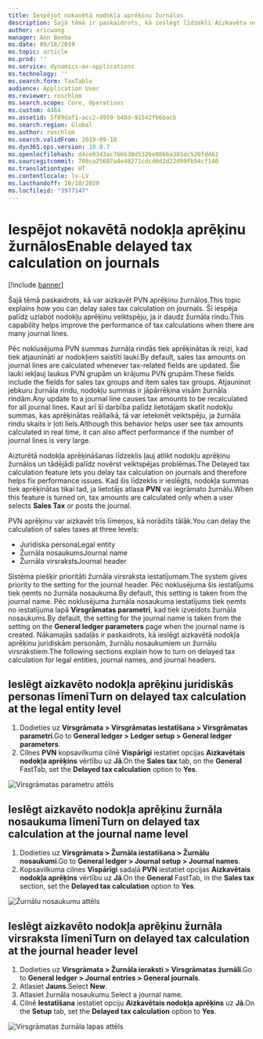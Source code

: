 ```yaml
---
title: Iespējot nokavētā nodokļa aprēķinu žurnālos
description: Šajā tēmā ir paskaidrots, kā ieslēgt līdzekli Aizkavēta nodokļa aprēķins, lai palīdzētu uzlabot nodokļu aprēķinu veiktspēju, ja žurnāla rindu skaits ir ļoti liels.
author: ericwang
manager: Ann Beebe
ms.date: 09/18/2019
ms.topic: article
ms.prod: ''
ms.service: dynamics-ax-applications
ms.technology: ''
ms.search.form: TaxTable
audience: Application User
ms.reviewer: roschlom
ms.search.scope: Core, Operations
ms.custom: 4464
ms.assetid: 5f89daf1-acc2-4959-b48d-91542fb6bacb
ms.search.region: Global
ms.author: roschlom
ms.search.validFrom: 2019-09-18
ms.dyn365.ops.version: 10.0.7
ms.openlocfilehash: d4ce0343ac766b30d532be0866a381dc520fd462
ms.sourcegitcommit: 708ca25687a4e48271cdcd6d2d22d99fb94cf140
ms.translationtype: HT
ms.contentlocale: lv-LV
ms.lasthandoff: 10/10/2020
ms.locfileid: "3977147"
---
```

# <a name="enable-delayed-tax-calculation-on-journals"></a><span data-ttu-id="1767e-103">Iespējot nokavētā nodokļa aprēķinu žurnālos</span><span class="sxs-lookup"><span data-stu-id="1767e-103">Enable delayed tax calculation on journals</span></span>
[!include [banner](../includes/banner.md)]


<span data-ttu-id="1767e-104">Šajā tēmā paskaidrots, kā var aizkavēt PVN aprēķinu žurnālos.</span><span class="sxs-lookup"><span data-stu-id="1767e-104">This topic explains how you can delay sales tax calculation on journals.</span></span> <span data-ttu-id="1767e-105">Šī iespēja palīdz uzlabot nodokļu aprēķinu veiktspēju, ja ir daudz žurnāla rindu.</span><span class="sxs-lookup"><span data-stu-id="1767e-105">This capability helps improve the performance of tax calculations when there are many journal lines.</span></span>

<span data-ttu-id="1767e-106">Pēc noklusējuma PVN summas žurnāla rindās tiek aprēķinātas ik reizi, kad tiek atjaunināti ar nodokļiem saistīti lauki.</span><span class="sxs-lookup"><span data-stu-id="1767e-106">By default, sales tax amounts on journal lines are calculated whenever tax-related fields are updated.</span></span> <span data-ttu-id="1767e-107">Šie lauki iekļauj laukus PVN grupām un krājumu PVN grupām.</span><span class="sxs-lookup"><span data-stu-id="1767e-107">These fields include the fields for sales tax groups and item sales tax groups.</span></span> <span data-ttu-id="1767e-108">Atjauninot jebkuru žurnāla rindu, nodokļu summas ir jāpārrēķina visām žurnāla rindām.</span><span class="sxs-lookup"><span data-stu-id="1767e-108">Any update to a journal line causes tax amounts to be recalculated for all journal lines.</span></span> <span data-ttu-id="1767e-109">Kaut arī šī darbība palīdz lietotājam skatīt nodokļu summas, kas aprēķinātas reāllaikā, tā var ietekmēt veiktspēju, ja žurnāla rindu skaits ir ļoti liels.</span><span class="sxs-lookup"><span data-stu-id="1767e-109">Although this behavior helps user see tax amounts calculated in real time, it can also affect performance if the number of journal lines is very large.</span></span>

<span data-ttu-id="1767e-110">Aizturētā nodokļa aprēķināšanas līdzeklis ļauj atlikt nodokļu aprēķinu žurnālos un tādējādi palīdz novērst veiktspējas problēmas.</span><span class="sxs-lookup"><span data-stu-id="1767e-110">The Delayed tax calculation feature lets you delay tax calculation on journals and therefore helps fix performance issues.</span></span> <span data-ttu-id="1767e-111">Kad šis līdzeklis ir ieslēgts, nodokļa summas tiek aprēķinātas tikai tad, ja lietotājs atlasa **PVN** vai iegrāmato žurnālu.</span><span class="sxs-lookup"><span data-stu-id="1767e-111">When this feature is turned on, tax amounts are calculated only when a user selects **Sales Tax** or posts the journal.</span></span>

<span data-ttu-id="1767e-112">PVN aprēķinu var aizkavēt trīs līmeņos, kā norādīts tālāk.</span><span class="sxs-lookup"><span data-stu-id="1767e-112">You can delay the calculation of sales taxes at three levels:</span></span>

- <span data-ttu-id="1767e-113">Juridiska persona</span><span class="sxs-lookup"><span data-stu-id="1767e-113">Legal entity</span></span>
- <span data-ttu-id="1767e-114">Žurnāla nosaukums</span><span class="sxs-lookup"><span data-stu-id="1767e-114">Journal name</span></span>
- <span data-ttu-id="1767e-115">Žurnāla virsraksts</span><span class="sxs-lookup"><span data-stu-id="1767e-115">Journal header</span></span>

<span data-ttu-id="1767e-116">Sistēma piešķir prioritāti žurnāla virsraksta iestatījumam.</span><span class="sxs-lookup"><span data-stu-id="1767e-116">The system gives priority to the setting for the journal header.</span></span> <span data-ttu-id="1767e-117">Pēc noklusējuma šis iestatījums tiek ņemts no žurnāla nosaukuma.</span><span class="sxs-lookup"><span data-stu-id="1767e-117">By default, this setting is taken from the journal name.</span></span> <span data-ttu-id="1767e-118">Pēc noklusējuma žurnāla nosaukuma iestatījums tiek ņemts no iestatījuma lapā **Virsgrāmatas parametri**, kad tiek izveidots žurnāla nosaukums.</span><span class="sxs-lookup"><span data-stu-id="1767e-118">By default, the setting for the journal name is taken from the setting on the **General ledger parameters** page when the journal name is created.</span></span> <span data-ttu-id="1767e-119">Nākamajās sadaļās ir paskaidrots, kā ieslēgt aizkavētā nodokļa aprēķinu juridiskām personām, žurnālu nosaukumiem un žurnālu virsrakstiem.</span><span class="sxs-lookup"><span data-stu-id="1767e-119">The following sections explain how to turn on delayed tax calculation for legal entities, journal names, and journal headers.</span></span>

## <a name="turn-on-delayed-tax-calculation-at-the-legal-entity-level"></a><span data-ttu-id="1767e-120">Ieslēgt aizkavēto nodokļa aprēķinu juridiskās personas līmenī</span><span class="sxs-lookup"><span data-stu-id="1767e-120">Turn on delayed tax calculation at the legal entity level</span></span>

1. <span data-ttu-id="1767e-121">Dodieties uz **Virsgrāmata \> Virsgrāmatas iestatīšana \> Virsgrāmatas parametri**.</span><span class="sxs-lookup"><span data-stu-id="1767e-121">Go to **General ledger \> Ledger setup \> General ledger parameters**.</span></span>
2. <span data-ttu-id="1767e-122">Cilnes **PVN** kopsavilkuma cilnē **Vispārīgi** iestatiet opcijas **Aizkavētais nodokļa aprēķins** vērtību uz **Jā**.</span><span class="sxs-lookup"><span data-stu-id="1767e-122">On the **Sales tax** tab, on the **General** FastTab, set the **Delayed tax calculation** option to **Yes**.</span></span>

![Virsgrāmatas parametru attēls](media/delayed-tax-calculation-gl.png)

## <a name="turn-on-delayed-tax-calculation-at-the-journal-name-level"></a><span data-ttu-id="1767e-124">Ieslēgt aizkavēto nodokļa aprēķinu žurnāla nosaukuma līmenī</span><span class="sxs-lookup"><span data-stu-id="1767e-124">Turn on delayed tax calculation at the journal name level</span></span>

1. <span data-ttu-id="1767e-125">Dodieties uz **Virsgrāmata \> Žurnāla iestatīšana \> Žurnālu nosaukumi**.</span><span class="sxs-lookup"><span data-stu-id="1767e-125">Go to **General ledger \> Journal setup \> Journal names**.</span></span>
2. <span data-ttu-id="1767e-126">Kopsavilkuma cilnes **Vispārīgi** sadaļā **PVN** iestatiet opcijas **Aizkavētais nodokļa aprēķins** vērtību uz **Jā**.</span><span class="sxs-lookup"><span data-stu-id="1767e-126">On the **General** FastTab, in the **Sales tax** section, set the **Delayed tax calculation** option to **Yes**.</span></span>

![Žurnālu nosaukumu attēls](media/delayed-tax-calculation-journal-name.png)

## <a name="turn-on-delayed-tax-calculation-at-the-journal-header-level"></a><span data-ttu-id="1767e-128">Ieslēgt aizkavēto nodokļa aprēķinu žurnāla virsraksta līmenī</span><span class="sxs-lookup"><span data-stu-id="1767e-128">Turn on delayed tax calculation at the journal header level</span></span>

1. <span data-ttu-id="1767e-129">Dodieties uz **Virsgrāmata \> Žurnāla ieraksti \> Virsgrāmatas žurnāli**.</span><span class="sxs-lookup"><span data-stu-id="1767e-129">Go to **General ledger \> Journal entries \> General journals**.</span></span>
2. <span data-ttu-id="1767e-130">Atlasiet **Jauns**.</span><span class="sxs-lookup"><span data-stu-id="1767e-130">Select **New**.</span></span>
3. <span data-ttu-id="1767e-131">Atlasiet žurnāla nosaukumu.</span><span class="sxs-lookup"><span data-stu-id="1767e-131">Select a journal name.</span></span>
4. <span data-ttu-id="1767e-132">Cilnē **Iestatīšana** iestatiet opciju **Aizkavētais nodokļa aprēķins** uz **Jā**.</span><span class="sxs-lookup"><span data-stu-id="1767e-132">On the **Setup** tab, set the **Delayed tax calculation** option to **Yes**.</span></span>

![Virsgrāmatas žurnāla lapas attēls](media/delayed-tax-calculation-journal-header.png)
